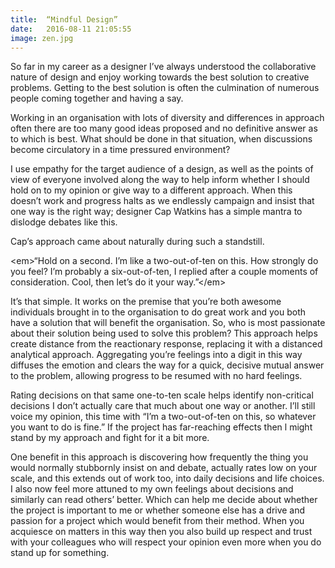 ```yaml
---
title:  “Mindful Design”
date:   2016-08-11 21:05:55
image: zen.jpg
---
```


So far in my career as a designer I’ve always understood the collaborative nature of design and enjoy working towards the best solution to creative problems. Getting to the best solution is often the culmination of numerous people coming together and having a say. 

Working in an organisation with lots of diversity and differences in approach often there are too many good ideas proposed and no definitive answer as to which is best. What should be done in that situation, when discussions become circulatory in a time pressured environment? 

I use empathy for the target audience of a design, as well as the points of view of everyone involved along the way to help inform whether I should hold on to my opinion or give way to a different approach. When this doesn’t work and progress halts as we endlessly campaign and insist that one way is the right way; designer Cap Watkins has a simple mantra to dislodge debates like this.

Cap’s approach came about naturally during such a standstill.

\<em\>“Hold on a second. I’m like a two-out-of-ten on this. How strongly do you feel?
I’m probably a six-out-of-ten, I replied after a couple moments of consideration.
Cool, then let’s do it your way.”\</em\>

It’s that simple. It works on the premise that you’re both awesome individuals brought in to the organisation to do great work and you both have a solution that will benefit the organisation. So, who is most passionate about their solution being used to solve this problem? This approach helps create distance from the reactionary response, replacing it with a distanced analytical approach. Aggregating you’re feelings into a digit in this way diffuses the emotion and clears the way for a quick, decisive mutual answer to the problem, allowing progress to be resumed with no hard feelings.

Rating decisions on that same one-to-ten scale helps identify non-critical decisions I don’t actually care that much about one way or another. I’ll still voice my opinion, this time with “I’m a two-out-of-ten on this, so whatever you want to do is fine.” If the project has far-reaching effects then l might stand by my approach and fight for it a bit more.

One benefit in this approach is discovering how frequently the thing you would normally stubbornly insist on and debate, actually rates low on your scale, and this extends out of work too, into daily decisions and life choices. I also now feel more attuned to my own feelings about decisions and similarly can read others’ better. Which can help me decide about whether the project is important to me or whether someone else has a drive and passion for a project which would benefit from their method. When you acquiesce on matters in this way then you also build up respect and trust with your colleagues who will respect your opinion even more when you do stand up for something.


<br><br>